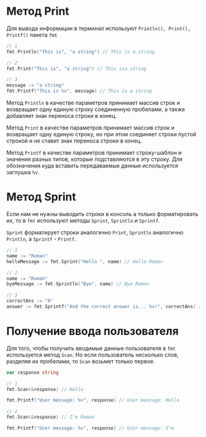 # Метод Print

Для вывода информации в терминал используют `Println(), Print(), Printf()` пакета `fmt`

```go
// 1
fmt.Println("This is", "a string") // This is a string

// 2
fmt.Print("This is", "a string") // This isa string

// 3
message := "a string"
fmt.Printf("This is %v", message) // This is a string
```

Метод `Println` в качестве параметров принимает массив строк и возвращает одну единую строку соединенную пробелами, а также добавляет знак переноса строки в конец.

Метод `Print` в качестве параметров принимает массив строк и возвращает одну единую строку, но при этом соединяет строки пустой строкой и не ставит знак переноса строки в конец.

Метод `Printf` в качестве параметров принимает строку-шаблон и значения разных типов, которые подставляются в эту строку. Для обозначения куда вставить передаваемые данные используется заглушка `%v`.

# Метод Sprint

Если нам не нужны выводить строки в консоль а только форматировать их, то в `fmt` используют методы `Sprint`, `Sprintln` и `Sprintf`.

`Sprint` форматирует строки аналогично `Print`, `Sprintln` аналогично `Println`, а `Sprintf` - `Printf`.

```go
// 1
name := "Roman"
helloMessage := fmt.Sprint("Hello ", name) // Hello Roman

// 2
name := "Roman"
byeMessage := fmt.Sprintln("Bye", name) // Bye Roman

// 3
correctAns := "A"
answer := fmt.Sprintf("And the correct answer is... %v!", correctAns) // And the correct answer is... A
```

# Получение ввода пользователя

Для того, чтобы получить вводимые данные пользователя в `fmt` используется метод `Scan`. Но если пользователь несколько слов, разделяя их пробелами, то `Scan` возьмет только первое.

```go
var response string

// 1
fmt.Scan(&response) // Hello

fmt.Printf("User message: %v", response) // User message: Hello

// 2
fmt.Scan(&response) // I'm Roman

fmt.Printf("User message: %v", response) // User message: I"m
```
